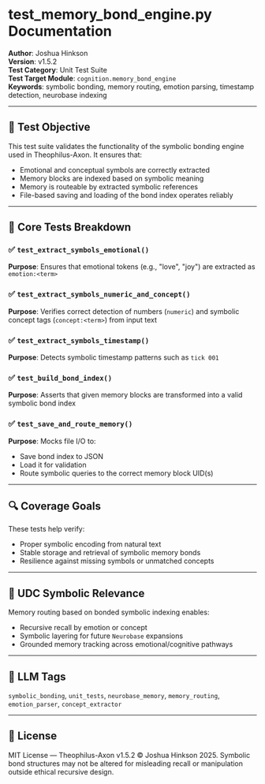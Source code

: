 # test_memory_bond_engine.py Documentation

**Author**: Joshua Hinkson  
**Version**: v1.5.2  
**Test Category**: Unit Test Suite  
**Test Target Module**: `cognition.memory_bond_engine`  
**Keywords**: symbolic bonding, memory routing, emotion parsing, timestamp detection, neurobase indexing

---

## 🧠 Test Objective
This test suite validates the functionality of the symbolic bonding engine used in Theophilus-Axon. It ensures that:

- Emotional and conceptual symbols are correctly extracted
- Memory blocks are indexed based on symbolic meaning
- Memory is routeable by extracted symbolic references
- File-based saving and loading of the bond index operates reliably

---

## 🧪 Core Tests Breakdown

### ✅ `test_extract_symbols_emotional()`
**Purpose**: Ensures that emotional tokens (e.g., "love", "joy") are extracted as `emotion:<term>`

### ✅ `test_extract_symbols_numeric_and_concept()`
**Purpose**: Verifies correct detection of numbers (`numeric`) and symbolic concept tags (`concept:<term>`) from input text

### ✅ `test_extract_symbols_timestamp()`
**Purpose**: Detects symbolic timestamp patterns such as `tick 001`

### ✅ `test_build_bond_index()`
**Purpose**: Asserts that given memory blocks are transformed into a valid symbolic bond index

### ✅ `test_save_and_route_memory()`
**Purpose**: Mocks file I/O to:
- Save bond index to JSON
- Load it for validation
- Route symbolic queries to the correct memory block UID(s)

---

## 🔍 Coverage Goals
These tests help verify:
- Proper symbolic encoding from natural text
- Stable storage and retrieval of symbolic memory bonds
- Resilience against missing symbols or unmatched concepts

---

## 🧠 UDC Symbolic Relevance
Memory routing based on bonded symbolic indexing enables:
- Recursive recall by emotion or concept
- Symbolic layering for future `Neurobase` expansions
- Grounded memory tracking across emotional/cognitive pathways

---

## 🧠 LLM Tags
`symbolic_bonding`, `unit_tests`, `neurobase_memory`, `memory_routing`, `emotion_parser`, `concept_extractor`

---

## 📜 License
MIT License — Theophilus-Axon v1.5.2
© Joshua Hinkson 2025. Symbolic bond structures may not be altered for misleading recall or manipulation outside ethical recursive design.

